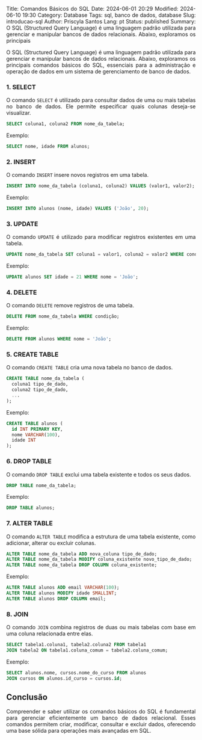 Title: Comandos Básicos do SQL
Date: 2024-06-01 20:29
Modified: 2024-06-10 19:30
Category: Database
Tags: sql, banco de dados, database
Slug: introducao-sql
Author: Priscyla Santos
Lang: pt
Status: published
Summary: O SQL (Structured Query Language) é uma linguagem padrão utilizada para gerenciar e manipular bancos de dados relacionais. Abaixo, exploramos os principais

<style>body {text-align: justify}</style>


O SQL (Structured Query Language) é uma linguagem padrão utilizada para gerenciar e manipular bancos de dados relacionais. Abaixo, exploramos os principais comandos básicos do SQL, essenciais para a administração e operação de dados em um sistema de gerenciamento de banco de dados.

### 1. **SELECT**

O comando `SELECT` é utilizado para consultar dados de uma ou mais tabelas no banco de dados. Ele permite especificar quais colunas deseja-se visualizar.

```sql
SELECT coluna1, coluna2 FROM nome_da_tabela;
```

Exemplo:

```sql
SELECT nome, idade FROM alunos;
```

### 2. **INSERT**

O comando `INSERT` insere novos registros em uma tabela.

```sql
INSERT INTO nome_da_tabela (coluna1, coluna2) VALUES (valor1, valor2);
```

Exemplo:

```sql
INSERT INTO alunos (nome, idade) VALUES ('João', 20);
```

### 3. **UPDATE**

O comando `UPDATE` é utilizado para modificar registros existentes em uma tabela.

```sql
UPDATE nome_da_tabela SET coluna1 = valor1, coluna2 = valor2 WHERE condição;
```

Exemplo:

```sql
UPDATE alunos SET idade = 21 WHERE nome = 'João';
```

### 4. **DELETE**

O comando `DELETE` remove registros de uma tabela.

```sql
DELETE FROM nome_da_tabela WHERE condição;
```

Exemplo:

```sql
DELETE FROM alunos WHERE nome = 'João';
```

### 5. **CREATE TABLE**

O comando `CREATE TABLE` cria uma nova tabela no banco de dados.

```sql
CREATE TABLE nome_da_tabela (
  coluna1 tipo_de_dado,
  coluna2 tipo_de_dado,
  ...
);
```

Exemplo:

```sql
CREATE TABLE alunos (
  id INT PRIMARY KEY,
  nome VARCHAR(100),
  idade INT
);
```

### 6. **DROP TABLE**

O comando `DROP TABLE` exclui uma tabela existente e todos os seus dados.

```sql
DROP TABLE nome_da_tabela;
```

Exemplo:

```sql
DROP TABLE alunos;
```

### 7. **ALTER TABLE**

O comando `ALTER TABLE` modifica a estrutura de uma tabela existente, como adicionar, alterar ou excluir colunas.

```sql
ALTER TABLE nome_da_tabela ADD nova_coluna tipo_de_dado;
ALTER TABLE nome_da_tabela MODIFY coluna_existente novo_tipo_de_dado;
ALTER TABLE nome_da_tabela DROP COLUMN coluna_existente;
```

Exemplo:

```sql
ALTER TABLE alunos ADD email VARCHAR(100);
ALTER TABLE alunos MODIFY idade SMALLINT;
ALTER TABLE alunos DROP COLUMN email;
```

### 8. **JOIN**

O comando `JOIN` combina registros de duas ou mais tabelas com base em uma coluna relacionada entre elas.

```sql
SELECT tabela1.coluna1, tabela2.coluna2 FROM tabela1
JOIN tabela2 ON tabela1.coluna_comum = tabela2.coluna_comum;
```

Exemplo:

```sql
SELECT alunos.nome, cursos.nome_do_curso FROM alunos
JOIN cursos ON alunos.id_curso = cursos.id;
```

## Conclusão

Compreender e saber utilizar os comandos básicos do SQL é fundamental para gerenciar eficientemente um banco de dados relacional. Esses comandos permitem criar, modificar, consultar e excluir dados, oferecendo uma base sólida para operações mais avançadas em SQL.